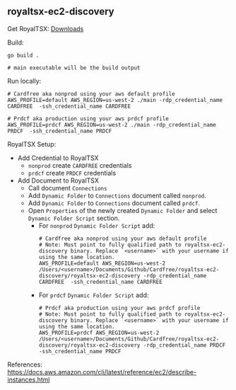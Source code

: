 royaltsx-ec2-discovery
---

Get RoyalTSX: [Downloads](https://royalapps.com/ts/mac/download)


Build:
```
go build .

# main executable will be the build output
```

Run locally:
```
# Cardfree aka nonprod using your aws default profile
AWS_PROFILE=default AWS_REGION=us-west-2 ./main -rdp_credential_name CARDFREE  -ssh_credential_name CARDFREE

# Prdcf aka production using your aws prdcf profile
AWS_PROFILE=prdcf AWS_REGION=us-west-2 ./main -rdp_credential_name PRDCF  -ssh_credential_name PRDCF
```

RoyalTSX Setup:
- Add Credential to RoyalTSX
    - `nonprod` create `CARDFREE` credentials
    - `prdcf` create `PRDCF` credentials
- Add Document to RoyalTSX
    - Call document `Connections`
    - Add `Dynamic Folder` to `Connections` document called `nonprod`.
    - Add `Dynamic Folder` to `Connections` document called `prdcf`.
    - Open `Properties` of the newly created `Dynamic Folder` and select `Dynamic Folder Script` section.
        - For `nonprod` `Dynamic Folder Script` add:
          ```
          # Cardfree aka nonprod using your aws default profile
          # Note: Must point to fully qualified path to royaltsx-ec2-discovery binary. Replace `<username>` with your username if using the same location.
          AWS_PROFILE=default AWS_REGION=us-west-2 /Users/<username>/Documents/Github/Cardfree/royaltsx-ec2-discovery/royaltsx-ec2-discovery -rdp_credential_name CARDFREE  -ssh_credential_name CARDFREE
          ```
        - For `prdcf` `Dynamic Folder Script` add:
          ```
          # Prdcf aka production using your aws prdcf profile
          # Note: Must point to fully qualified path to royaltsx-ec2-discovery binary. Replace `<username>` with your username if using the same location.
          AWS_PROFILE=prdcf AWS_REGION=us-west-2 /Users/<username>/Documents/Github/Cardfree/royaltsx-ec2-discovery/royaltsx-ec2-discovery -rdp_credential_name PRDCF  -ssh_credential_name PRDCF
          ```

References: https://docs.aws.amazon.com/cli/latest/reference/ec2/describe-instances.html